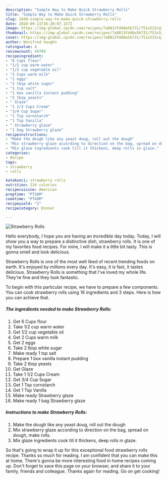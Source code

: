 ```yaml
---
description: "Simple Way to Make Quick Strawberry Rolls"
title: "Simple Way to Make Quick Strawberry Rolls"
slug: 1640-simple-way-to-make-quick-strawberry-rolls
date: 2020-09-21T16:20:07.157Z
image: https://img-global.cpcdn.com/recipes/7a0813fdd0a5b731/751x532cq70/strawberry-rolls-recipe-main-photo.jpg
thumbnail: https://img-global.cpcdn.com/recipes/7a0813fdd0a5b731/751x532cq70/strawberry-rolls-recipe-main-photo.jpg
cover: https://img-global.cpcdn.com/recipes/7a0813fdd0a5b731/751x532cq70/strawberry-rolls-recipe-main-photo.jpg
author: Winifred Vaughn
ratingvalue: 4
reviewcount: 49709
recipeingredient:
- "6 Cups flour"
- "1/2 cup warm water"
- "1/2 cup vegetable oil"
- "2 Cups warm milk"
- "2 eggs"
- "2 tbsp white sugar"
- "1 tsp salt"
- "1 box vanilla instant pudding"
- "2 tbsp yeasts"
- " Glaze"
- "1 1/2 Cups Cream"
- "3/4 Cup Sugar"
- "1 Tsp cornstarch"
- "1 Tsp Vanilla"
- " Strawberry glaze"
- "1 bag Strawberry glaze"
recipeinstructions:
- "Make the dough like any yeast doug, roll out the dough"
- "Mix strawberry glaze according to direction on the bag, spread on dough, make rolls."
- "Mix glaze ingredients cook till it thickens, deep rolls in glaze."
categories:
- Recipe
tags:
- strawberry
- rolls

katakunci: strawberry rolls 
nutrition: 234 calories
recipecuisine: American
preptime: "PT26M"
cooktime: "PT49M"
recipeyield: "2"
recipecategory: Dinner

---
```



![Strawberry Rolls](https://img-global.cpcdn.com/recipes/7a0813fdd0a5b731/751x532cq70/strawberry-rolls-recipe-main-photo.jpg)

Hello everybody, I hope you are having an incredible day today. Today, I will show you a way to prepare a distinctive dish, strawberry rolls. It is one of my favorites food recipes. For mine, I will make it a little bit tasty. This is gonna smell and look delicious.



Strawberry Rolls is one of the most well liked of recent trending foods on earth. It's enjoyed by millions every day. It's easy, it is fast, it tastes delicious. Strawberry Rolls is something that I've loved my whole life. They're fine and they look fantastic.


To begin with this particular recipe, we have to prepare a few components. You can cook strawberry rolls using 16 ingredients and 3 steps. Here is how you can achieve that.

<!--inarticleads1-->

##### The ingredients needed to make Strawberry Rolls:

1. Get 6 Cups flour
1. Take 1/2 cup warm water
1. Get 1/2 cup vegetable oil
1. Get 2 Cups warm milk
1. Get 2 eggs
1. Take 2 tbsp white sugar
1. Make ready 1 tsp salt
1. Prepare 1 box vanilla instant pudding
1. Take 2 tbsp yeasts
1. Get  Glaze
1. Take 1 1/2 Cups Cream
1. Get 3/4 Cup Sugar
1. Get 1 Tsp cornstarch
1. Get 1 Tsp Vanilla
1. Make ready  Strawberry glaze
1. Make ready 1 bag Strawberry glaze




<!--inarticleads2-->

##### Instructions to make Strawberry Rolls:

1. Make the dough like any yeast doug, roll out the dough
1. Mix strawberry glaze according to direction on the bag, spread on dough, make rolls.
1. Mix glaze ingredients cook till it thickens, deep rolls in glaze.




So that's going to wrap it up for this exceptional food strawberry rolls recipe. Thanks so much for reading. I am confident that you can make this at home. There's gonna be more interesting food in home recipes coming up. Don't forget to save this page on your browser, and share it to your family, friends and colleague. Thanks again for reading. Go on get cooking!
